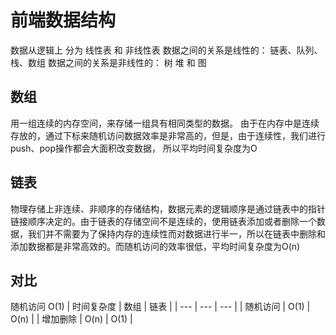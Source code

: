 # 前端数据结构
数据从逻辑上 分为 线性表 和 非线性表
数据之间的关系是线性的： 链表、队列、栈、数组
数据之间的关系是非线性的： 树  堆  和 图
## 数组
用一组连续的内存空间，来存储一组具有相同类型的数据。
由于在内存中是连续存放的，通过下标来随机访问数据效率是非常高的，但是，由于连续性，我们进行push、pop操作都会大面积改变数据， 所以平均时间复杂度为O


## 链表
物理存储上非连续、非顺序的存储结构，数据元素的逻辑顺序是通过链表中的指针链接顺序决定的。由于链表的存储空间不是连续的，使用链表添加或者删除一个数据，我们并不需要为了保持内存的连续性而对数据进行半一，所以在链表中删除和添加数据都是非常高效的。而随机访问的效率很低，平均时间复杂度为O(n)

## 对比
随机访问	O(1)	| 时间复杂度 | 数组 | 链表 |
| --- | --- | --- |
| 随机访问 | O(1) | O(n) |
| 增加删除 | O(n) | O(1) |
